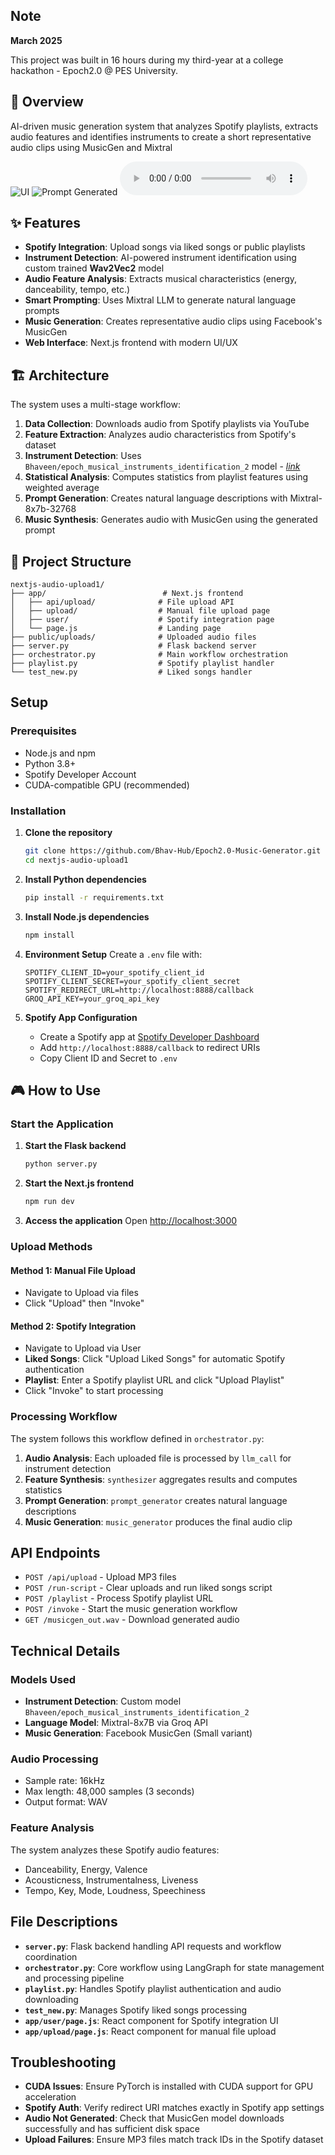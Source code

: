 ## Note 
**March 2025** 

This project was built in 16 hours during my third-year at a college hackathon - Epoch2.0 @ PES University. <br/>
## 🎯 Overview
AI-driven music generation system that analyzes Spotify playlists, extracts audio features and identifies instruments to create a short representative audio clips using MusicGen and Mixtral

![UI](preview.png)
![Prompt Generated](preview1.png)
![Output Sample](sample.wav)

## ✨ Features

- **Spotify Integration**: Upload songs via liked songs or public playlists
- **Instrument Detection**: AI-powered instrument identification using custom trained **Wav2Vec2** model
- **Audio Feature Analysis**: Extracts musical characteristics (energy, danceability, tempo, etc.)
- **Smart Prompting**: Uses Mixtral LLM to generate natural language prompts
- **Music Generation**: Creates representative audio clips using Facebook's MusicGen
- **Web Interface**: Next.js frontend with modern UI/UX

## 🏗️ Architecture

The system uses a multi-stage workflow:

1. **Data Collection**: Downloads audio from Spotify playlists via YouTube
2. **Feature Extraction**: Analyzes audio characteristics from Spotify's dataset
3. **Instrument Detection**: Uses `Bhaveen/epoch_musical_instruments_identification_2` model - [*link*](https://huggingface.co/Bhaveen/epoch_musical_instruments_identification_2)
4. **Statistical Analysis**: Computes statistics from playlist features using weighted average
5. **Prompt Generation**: Creates natural language descriptions with Mixtral-8x7b-32768
6. **Music Synthesis**: Generates audio with MusicGen using the generated prompt

## 📁 Project Structure


```
nextjs-audio-upload1/
├── app/                          # Next.js frontend
│   ├── api/upload/              # File upload API
│   ├── upload/                  # Manual file upload page
│   ├── user/                    # Spotify integration page
│   └── page.js                  # Landing page
├── public/uploads/              # Uploaded audio files
├── server.py                    # Flask backend server
├── orchestrator.py              # Main workflow orchestration
├── playlist.py                  # Spotify playlist handler
└── test_new.py                  # Liked songs handler
```

## Setup

### Prerequisites

- Node.js and npm
- Python 3.8+
- Spotify Developer Account
- CUDA-compatible GPU (recommended)

### Installation

1. **Clone the repository**
   ```bash
   git clone https://github.com/Bhav-Hub/Epoch2.0-Music-Generator.git
   cd nextjs-audio-upload1
   ```

2. **Install Python dependencies**
   ```bash
   pip install -r requirements.txt

   ```

3. **Install Node.js dependencies**
   ```bash
   npm install
   ```

4. **Environment Setup**
   Create a `.env` file with:
   ```env
   SPOTIFY_CLIENT_ID=your_spotify_client_id
   SPOTIFY_CLIENT_SECRET=your_spotify_client_secret
   SPOTIFY_REDIRECT_URL=http://localhost:8888/callback
   GROQ_API_KEY=your_groq_api_key
   ```

5. **Spotify App Configuration**
   - Create a Spotify app at [Spotify Developer Dashboard](https://developer.spotify.com)
   - Add `http://localhost:8888/callback` to redirect URIs
   - Copy Client ID and Secret to `.env`

## 🎮 How to Use

### Start the Application

1. **Start the Flask backend**
   ```bash
   python server.py
   ```

2. **Start the Next.js frontend**
   ```bash
   npm run dev
   ```

3. **Access the application**
   Open [http://localhost:3000](http://localhost:3000)

### Upload Methods

#### Method 1: Manual File Upload
- Navigate to Upload via files
- Click "Upload" then "Invoke"

#### Method 2: Spotify Integration
- Navigate to Upload via User
- **Liked Songs**: Click "Upload Liked Songs" for automatic Spotify authentication
- **Playlist**: Enter a Spotify playlist URL and click "Upload Playlist"
- Click "Invoke" to start processing

### Processing Workflow

The system follows this workflow defined in `orchestrator.py`:

1. **Audio Analysis**: Each uploaded file is processed by `llm_call` for instrument detection
2. **Feature Synthesis**: `synthesizer` aggregates results and computes statistics
3. **Prompt Generation**: `prompt_generator` creates natural language descriptions
4. **Music Generation**: `music_generator` produces the final audio clip

## API Endpoints

- `POST /api/upload` - Upload MP3 files
- `POST /run-script` - Clear uploads and run liked songs script
- `POST /playlist` - Process Spotify playlist URL
- `POST /invoke` - Start the music generation workflow
- `GET /musicgen_out.wav` - Download generated audio

## Technical Details

### Models Used

- **Instrument Detection**: Custom model `Bhaveen/epoch_musical_instruments_identification_2`
- **Language Model**: Mixtral-8x7B via Groq API
- **Music Generation**: Facebook MusicGen (Small variant)

### Audio Processing

- Sample rate: 16kHz
- Max length: 48,000 samples (3 seconds)
- Output format: WAV

### Feature Analysis

The system analyzes these Spotify audio features:
- Danceability, Energy, Valence
- Acousticness, Instrumentalness, Liveness
- Tempo, Key, Mode, Loudness, Speechiness

## File Descriptions

- **`server.py`**: Flask backend handling API requests and workflow coordination
- **`orchestrator.py`**: Core workflow using LangGraph for state management and processing pipeline
- **`playlist.py`**: Handles Spotify playlist authentication and audio downloading
- **`test_new.py`**: Manages Spotify liked songs processing
- **`app/user/page.js`**: React component for Spotify integration UI
- **`app/upload/page.js`**: React component for manual file upload



## Troubleshooting

- **CUDA Issues**: Ensure PyTorch is installed with CUDA support for GPU acceleration
- **Spotify Auth**: Verify redirect URI matches exactly in Spotify app settings
- **Audio Not Generated**: Check that MusicGen model downloads successfully and has sufficient disk space
- **Upload Failures**: Ensure MP3 files match track IDs in the Spotify dataset
